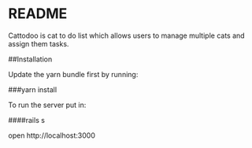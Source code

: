 # README

Cattodoo is cat to do list which allows users to manage multiple cats and assign them tasks. 


##Installation

Update the yarn bundle first by running: 

###yarn install


To run the server put in: 

####rails s

open http://localhost:3000
